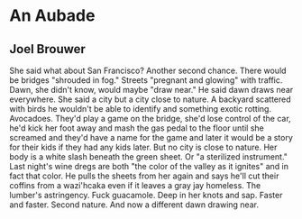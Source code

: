 # An Aubade
## Joel Brouwer
She said what about San Francisco? Another
second chance. There would be bridges "shrouded
in fog." Streets "pregnant and glowing" with traffic.
Dawn, she didn't know, would maybe "draw near."
He said dawn draws near everywhere. She said
a city but a city close to nature. A backyard
scattered with birds he wouldn't be able to identify
and something exotic rotting. Avocadoes.
They'd play a game on the bridge, she'd lose
control of the car, he'd kick her foot away
and mash the gas pedal to the floor until she
screamed and they'd have a name for the game
and later it would be a story for their kids if
they had any kids later. But no city is close to nature.
Her body is a white slash beneath the green sheet.
Or "a sterilized instrument." Last night's wine dregs
are both "the color of the valley as it ignites"
and in fact that color. He pulls the sheets from her
again and says he'll cut their coffins from
a wazi'hcaka even if it leaves a gray jay homeless.
The lumber's astringency. Fuck guacamole.
Deep in her knots and sap. Faster and faster. Second
nature. And now a different dawn drawing near.